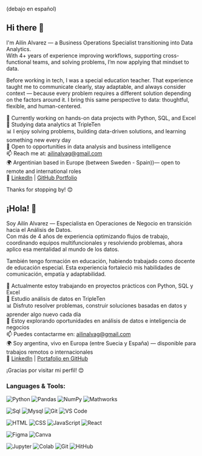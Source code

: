 (debajo en español)

## Hi there 👋

I'm Ailín Alvarez — a Business Operations Specialist transitioning into Data Analytics.  
With 4+ years of experience improving workflows, supporting cross-functional teams, and solving problems, I’m now applying that mindset to data.

Before working in tech, I was a special education teacher. That experience taught me to communicate clearly, stay adaptable, and always consider context — because every problem requires a different solution depending on the factors around it. I bring this same perspective to data: thoughtful, flexible, and human-centered.

🔭 Currently working on hands-on data projects with Python, SQL, and Excel  
🌱 Studying data analytics at TripleTen  
📊 I enjoy solving problems, building data-driven solutions, and learning something new every day  
👀 Open to opportunities in data analysis and business intelligence  
📫 Reach me at: [ailinalvag@gmail.com](mailto:ailinalvag@gmail.com)  
🌍 Argentinian based in Europe (between Sweden - Spain))— open to remote and international roles  
🔗 [LinkedIn](https://www.linkedin.com/in/ailin-alvarez/) | [GitHub Portfolio](https://github.com/ailinalvarez)

Thanks for stopping by! 😊



## ¡Hola! 👋

Soy Ailín Alvarez — Especialista en Operaciones de Negocio en transición hacia el Análisis de Datos.  
Con más de 4 años de experiencia optimizando flujos de trabajo, coordinando equipos multifuncionales y resolviendo problemas, ahora aplico esa mentalidad al mundo de los datos.

También tengo formación en educación, habiendo trabajado como docente de educación especial. Esta experiencia fortaleció mis habilidades de comunicación, empatía y adaptabilidad.

🔭 Actualmente estoy trabajando en proyectos prácticos con Python, SQL y Excel  
🌱 Estudio análisis de datos en TripleTen  
📊 Disfruto resolver problemas, construir soluciones basadas en datos y aprender algo nuevo cada día  
👀 Estoy explorando oportunidades en análisis de datos e inteligencia de negocios  
📫 Puedes contactarme en: [ailinalvag@gmail.com](mailto:ailinalvag@gmail.com)  
🌍 Soy argentina, vivo en Europa (entre Suecia y España) — disponible para trabajos remotos o internacionales  
🔗 [LinkedIn](https://www.linkedin.com/in/ailin-alvarez/) | [Portafolio en GitHub](https://github.com/ailinalvarez)

¡Gracias por visitar mi perfil! 😊


### Languages & Tools:


![Python](https://img.shields.io/badge/Python-14354C?style=for-the-badge&logo=python&logoColor=white)
![Pandas](https://img.shields.io/badge/pandas%20-%23150458.svg?&style=for-the-badge&logo=pandas&logoColor=white)
![NumPy](https://img.shields.io/badge/numpy%20-%23013243.svg?&style=for-the-badge&logo=numpy&logoColor=white)
![Mathworks](https://img.shields.io/badge/Mathworks%20-%230076A8.svg?&style=for-the-badge&logo=Mathworks&logoColor=white)

![Sql](http://img.shields.io/badge/-Sql-00758f?style=for-the-badge&logo=Mysql&logoColor=white)
![Mysql](http://img.shields.io/badge/-Mysql-white?style=for-the-badge&logo=mysql)
![Git](http://img.shields.io/badge/-Git-white?style=for-the-badge&logo=git)
![VS Code](http://img.shields.io/badge/-VS%20Code-black?style=for-the-badge&logo=visualstudiocode&logoColor=3aa7f2)

![HTML](https://img.shields.io/badge/HTML-239120?style=for-the-badge&logo=html5&logoColor=white)
![CSS](https://img.shields.io/badge/CSS-239120?&style=for-the-badge&logo=css3&logoColor=white)
![JavaScript](https://img.shields.io/badge/JavaScript-323330?style=for-the-badge&logo=javascript&logoColor=F7DF1E)
![React](https://img.shields.io/badge/React-20232A?style=for-the-badge&logo=react&logoColor=61DAFB)

![Figma](https://img.shields.io/badge/Figma-F24E1E?style=for-the-badge&logo=figma&logoColor=white)
![Canva](https://img.shields.io/badge/Canva-%2300C4CC.svg?&style=for-the-badge&logo=Canva&logoColor=white)

![Jupyter](https://img.shields.io/badge/Jupyter%20-%23F37626.svg?&style=for-the-badge&logo=Jupyter&logoColor=white)
![Colab](https://img.shields.io/badge/Colab-F9AB00?style=for-the-badge&logo=googlecolab&logoColor=white)
![Git](https://img.shields.io/badge/git%20-%23F05033.svg?&style=for-the-badge&logo=git&logoColor=white)
![HitHub](https://img.shields.io/badge/github%20-%23121011.svg?&style=for-the-badge&logo=github&logoColor=white)




